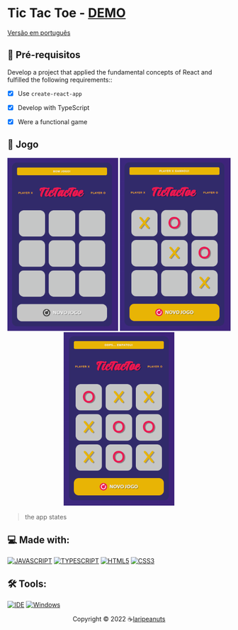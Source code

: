 # Tic Tac Toe - [DEMO](https://tic-tac-toe-three-gilt.vercel.app/)
[Versão em português](https://github.com/laripeanuts/react-ts-tic-tac-toe/blob/main/README-ptbr.md)

## 🎯 Pré-requisitos

Develop a project that applied the fundamental concepts of React and fulfilled the following requirements::

- [x] Use `create-react-app`
- [x] Develop with TypeScript
- [x] Were a functional game


## 🥳 Jogo
<p align="center">
  <img src="https://github.com/laripeanuts/react-ts-tic-tac-toe/blob/main/public/Assets/larissa-tictactie1.png" alt="start" width="250">
  <img src="https://github.com/laripeanuts/react-ts-tic-tac-toe/blob/main/public/Assets/larissa-tictactie2.png" alt="win" width="250">
  <img src="https://github.com/laripeanuts/react-ts-tic-tac-toe/blob/main/public/Assets/larissa-tictactie3.png" alt="draw" width="250">
</p>

> the app states

## 💻 Made with:
[![JAVASCRIPT](https://img.shields.io/badge/JavaScript-F7DF1E?style=for-the-badge&logo=javascript&logoColor=black)](https://developer.mozilla.org/pt-BR/docs/Web/JavaScript)
[![TYPESCRIPT](https://img.shields.io/badge/TypeScript-007ACC?style=for-the-badge&logo=typescript&logoColor=white)](https://www.typescriptlang.org/)
[![HTML5](https://img.shields.io/badge/HTML5-E34F26?style=for-the-badge&logo=html5&logoColor=white)](https://developer.mozilla.org/pt-BR/docs/Web/HTML)
[![CSS3](https://img.shields.io/badge/CSS3-1572B6?style=for-the-badge&logo=css3&logoColor=white)](https://developer.mozilla.org/pt-BR/docs/Web/CSS)

## 🛠️ Tools:
[![IDE](https://img.shields.io/badge/Visual_studio_code-0078D4?style=for-the-badge&logo=visual%20studio%20code&logoColor=white)](https://code.visualstudio.com/)
[![Windows](https://img.shields.io/badge/Windows-0078D6?style=for-the-badge&logo=windows&logoColor=white)](https://www.microsoft.com/pt-br/windows/get-windows-10)

<p align="center">Copyright © 2022 ☕<a href="https://github.com/laripeanuts">laripeanuts</a></p>


